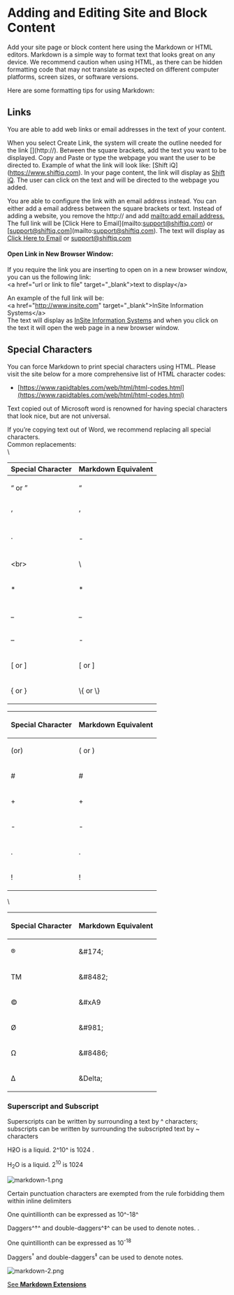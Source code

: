 # Adding and Editing Site and Block Content

Add your site page or block content here using the Markdown or HTML editors. Markdown is a simple way to format text that looks great on any device. We recommend caution when using HTML, as there can be hidden formatting code that may not translate as expected on different computer platforms, screen sizes, or software versions.

Here are some formatting tips for using Markdown:

## Links

You are able to add web links or email addresses in the text of your content.

When you select Create Link, the system will create the outline needed for the link \[]\(http://). Between the square brackets, add the text you want to be displayed. Copy and Paste or type the webpage you want the user to be directed to.  Example of what the link will look like:  \[Shift iQ]\(https://www.shiftiq.com). In your page content, the link will display as [Shift iQ](https://www.shiftiq.com/). The user can click on the text and will be directed to the webpage you added.

You are able to configure the link with an email address instead. You can either add a email address between the square brackets or text. Instead of adding a website, you remove the http:// and add [mailto:add email address.](mailto:support@shiftiq.com.) The full link will be \[Click Here to Email]\(mailto:support@shiftiq.com) or \[support@shiftiq.com]\(mailto:support@shiftiq.com). The text will display as [Click Here to Email](mailto:support@shiftiq.com) or [support@shiftiq.com](mailto:support@shiftiq.com)

#### Open Link in New Browser Window:

If you require the link you are inserting to open on in a new browser window, you can us the following link:\
\<a href="url or link to file" target="\_blank">text to display\</a>

An example of the full link will be:\
\<a href="http://www.insite.com" target="\_blank">InSite Information Systems\</a>\
The text will display as [InSite Information Systems](http://www.insite.com/) and when you click on the text it will open the web page in a new browser window.

## Special Characters

You can force Markdown to print special characters using HTML. Please visit the site below for a more comprehensive list of HTML character codes:

* [https://www.rapidtables.com/web/html/html-codes.html](https://www.rapidtables.com/web/html/html-codes.html)

Text copied out of Microsoft word is renowned for having special characters that look nice, but are not universal.&#x20;

&#x20; If you’re copying text out of Word, we recommend replacing all special characters.\
Common replacements:\
\


| Special Character  | Markdown Equivalent  |
| ------------------ | -------------------- |
| <p>“ or ”<br></p>  | <p>“<br></p>         |
| <p>’<br></p>       | <p>’<br></p>         |
| <p>·<br></p>       | <p>-<br></p>         |
| <p>\<br></p>       | <p>\\<br></p>        |
| <p>*<br></p>       | <p>\*<br></p>        |
| <p>_<br></p>       | <p>\_ <br></p>       |
| <p>–<br></p>       | <p>-<br></p>         |
| <p>[ or ] <br></p> | <p>\[ or \] <br></p> |
| <p>{ or }<br></p>  | \\{ or \\}           |

| <p>Special Character<br></p> | <p>Markdown Equivalent<br></p> |
| ---------------------------- | ------------------------------ |
| <p>(or)<br></p>              | <p>\( or \) <br></p>           |
| <p>#<br></p>                 | <p>\#<br></p>                  |
| <p>+<br></p>                 | <p>\+<br></p>                  |
| <p>-<br></p>                 | <p>\-<br></p>                  |
| <p>.<br></p>                 | <p>\.<br></p>                  |
| <p>!<br></p>                 | <p>!<br></p>                   |

\


| <p>Special Character<br></p> | <p>Markdown Equivalent<br></p> |
| ---------------------------- | ------------------------------ |
| <p>®<br></p>                 | <p>&#x26;#174;<br></p>         |
| <p>TM <br></p>               | <p>&#x26;#8482;<br></p>        |
| <p>© <br></p>                | <p>&#x26;#xA9<br></p>          |
| <p>Ø<br></p>                 | <p>&#x26;#981;<br></p>         |
| <p>Ω<br></p>                 | <p>&#x26;#8486;<br></p>        |
| <p>∆<br></p>                 | <p>&#x26;Delta;<br></p>        |

### Superscript and Subscript

Superscripts can be written by surrounding a text by ^ characters; subscripts can be written by surrounding the subscripted text by \~ characters

H~~2~~O is a liquid. 2^10^ is 1024 .

H<sub>2</sub>O is a liquid. 2<sup>10</sup> is 1024

![markdown-1.png](https://e02.insite.com/files/sites/global/superscript-and-subscript/markdown-1.png)

Certain punctuation characters are exempted from the rule forbidding them within inline delimiters

One quintillionth can be expressed as 10^-18^

Daggers^†^ and double-daggers^‡^ can be used to denote notes. .

One quintillionth can be expressed as 10<sup>-18</sup>

Daggers<sup>†</sup> and double-daggers<sup>‡</sup> can be used to denote notes.

![markdown-2.png](https://e02.insite.com/files/sites/global/superscript-and-subscript/markdown-2.png)

[See **Markdown Extensions**](https://github.com/xoofx/markdig/blob/master/src/Markdig.Tests/Specs/EmphasisExtraSpecs.md)
